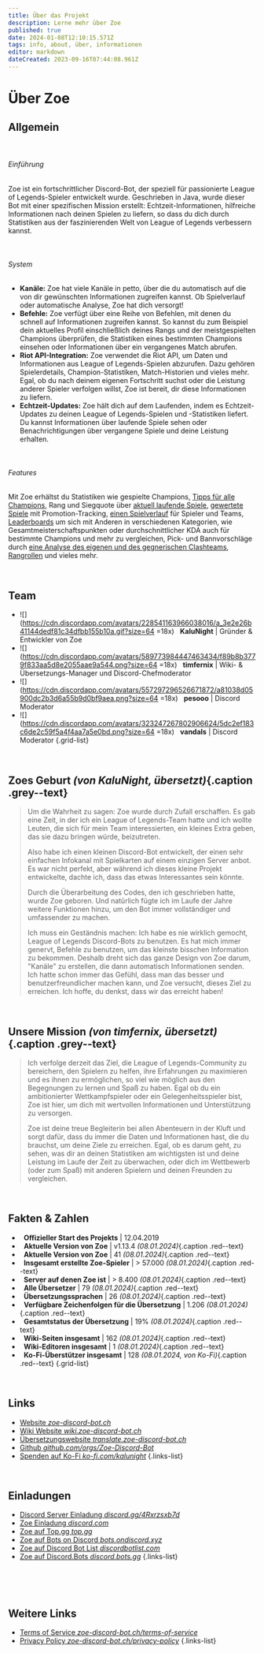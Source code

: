 ```yaml
---
title: Über das Projekt
description: Lerne mehr über Zoe
published: true
date: 2024-01-08T12:10:15.571Z
tags: info, about, über, informationen
editor: markdown
dateCreated: 2023-09-16T07:44:08.961Z
---
```


# Über Zoe

## Allgemein

<br>

###### Einführung

Zoe ist ein fortschrittlicher Discord-Bot, der speziell für passionierte League of Legends-Spieler entwickelt wurde. Geschrieben in Java, wurde dieser Bot mit einer spezifischen Mission erstellt: Echtzeit-Informationen, hilfreiche Informationen nach deinen Spielen zu liefern, so dass du dich durch Statistiken aus der faszinierenden Welt von League of Legends verbessern kannst.

<br>

###### System
- **Kanäle:** Zoe hat viele Kanäle in petto, über die du automatisch auf die von dir gewünschten Informationen zugreifen kannst. Ob Spielverlauf oder automatische Analyse, Zoe hat dich versorgt!
- **Befehle:** Zoe verfügt über eine Reihe von Befehlen, mit denen du schnell auf Informationen zugreifen kannst. So kannst du zum Beispiel dein aktuelles Profil einschließlich deines Rangs und der meistgespielten Champions überprüfen, die Statistiken eines bestimmten Champions einsehen oder Informationen über ein vergangenes Match abrufen.
- **Riot API-Integration:** Zoe verwendet die Riot API, um Daten und Informationen aus League of Legends-Spielen abzurufen. Dazu gehören Spielerdetails, Champion-Statistiken, Match-Historien und vieles mehr. Egal, ob du nach deinem eigenen Fortschritt suchst oder die Leistung anderer Spieler verfolgen willst, Zoe ist bereit, dir diese Informationen zu liefern.
- **Echtzeit-Updates:** Zoe hält dich auf dem Laufenden, indem es Echtzeit-Updates zu deinen League of Legends-Spielen und -Statistiken liefert. Du kannst Informationen über laufende Spiele sehen oder Benachrichtigungen über vergangene Spiele und deine Leistung erhalten.

<br>

###### Features
Mit Zoe erhältst du Statistiken wie gespielte Champions, [Tipps für alle Champions](/de/features/champion-analysis), Rang und Siegquote über [aktuell laufende Spiele](/en/features/infoChannel), [gewertete Spiele](/en/features/rankChannel) mit Promotion-Tracking,  [einen Spielverlauf](/en/features/matchhistoryChannel) für Spieler und Teams, [Leaderboards](/en/features/leaderboards) um sich mit Anderen in verschiedenen Kategorien, wie Gesamtmeisterschaftspunkten oder durchschnittlicher KDA auch für bestimmte Champions und mehr zu vergleichen, Pick- und Bannvorschläge durch [eine Analyse des eigenen und des gegnerischen Clashteams](/en/features/clashChannel), [Rangrollen](/en/features/rankroles) und vieles mehr.

<br>

## Team

- ![](https://cdn.discordapp.com/avatars/228541163966038016/a_3e2e26b41144dedf81c34dfbb155b10a.gif?size=64 =18x)  &nbsp; **KaluNight** | Gründer & Entwickler von Zoe
- ![](https://cdn.discordapp.com/avatars/589773984447463434/f89b8b3779f833aa5d8e2055aae9a544.png?size=64 =18x) &nbsp; **timfernix** | Wiki- & Übersetzungs-Manager und Discord-Chefmoderator
- ![](https://cdn.discordapp.com/avatars/557297296526671872/a81038d05900dc2b3d6a55b9d0bf9aea.png?size=64 =18x) &nbsp; **pesooo** | Discord Moderator
- ![](https://cdn.discordapp.com/avatars/323247267802906624/5dc2ef183c6de2c59f5a4f4aa7a5e0bd.png?size=64 =18x) &nbsp; **vandals** | Discord Moderator
{.grid-list}

<br>


## Zoes Geburt *(von KaluNight, übersetzt)*{.caption .grey--text}
> Um die Wahrheit zu sagen: Zoe wurde durch Zufall erschaffen. Es gab eine Zeit, in der ich ein League of Legends-Team hatte und ich wollte Leuten, die sich für mein Team interessierten, ein kleines Extra geben, das sie dazu bringen würde, beizutreten.
>
> Also habe ich einen kleinen Discord-Bot entwickelt, der einen sehr einfachen Infokanal mit Spielkarten auf einem einzigen Server anbot. Es war nicht perfekt, aber während ich dieses kleine Projekt entwickelte, dachte ich, dass das etwas Interessantes sein könnte.
>
> Durch die Überarbeitung des Codes, den ich geschrieben hatte, wurde Zoe geboren. Und natürlich fügte ich im Laufe der Jahre weitere Funktionen hinzu, um den Bot immer vollständiger und umfassender zu machen.
>
> Ich muss ein Geständnis machen: Ich habe es nie wirklich gemocht, League of Legends Discord-Bots zu benutzen. Es hat mich immer genervt, Befehle zu benutzen, um das kleinste bisschen Information zu bekommen. Deshalb dreht sich das ganze Design von Zoe darum, "Kanäle" zu erstellen, die dann automatisch Informationen senden. Ich hatte schon immer das Gefühl, dass man das besser und benutzerfreundlicher machen kann, und Zoe versucht, dieses Ziel zu erreichen. Ich hoffe, du denkst, dass wir das erreicht haben!

<br>

## Unsere Mission *(von timfernix, übersetzt)*{.caption .grey--text}
> Ich verfolge derzeit das Ziel, die League of Legends-Community zu bereichern, den Spielern zu helfen, ihre Erfahrungen zu maximieren und es ihnen zu ermöglichen, so viel wie möglich aus den Begegnungen zu lernen und Spaß zu haben. Egal ob du ein ambitionierter Wettkampfspieler oder ein Gelegenheitsspieler bist, Zoe ist hier, um dich mit wertvollen Informationen und Unterstützung zu versorgen.
>
> Zoe ist deine treue Begleiterin bei allen Abenteuern in der Kluft und sorgt dafür, dass du immer die Daten und Informationen hast, die du brauchst, um deine Ziele zu erreichen.
Egal, ob es darum geht, zu sehen, was dir an deinen Statistiken am wichtigsten ist und deine Leistung im Laufe der Zeit zu überwachen, oder dich im Wettbewerb (oder zum Spaß) mit anderen Spielern und deinen Freunden zu vergleichen.

<br>

## Fakten & Zahlen

- <i class="mdi mdi-calendar"></i>  &nbsp; **Offizieller Start des Projekts** | 12.04.2019	
- <i class="mdi mdi-code-tags"></i>  &nbsp; **Aktuelle Version von Zoe** | v1.13.4 *(08.01.2024)*{.caption .red--text}
- <i class="mdi mdi-slash-forward-box"></i>  &nbsp; **Aktuelle Version von Zoe** | 41 *(08.01.2024)*{.caption .red--text}
- <i class="mdi mdi-account"></i>  &nbsp; **Insgesamt erstellte Zoe-Spieler** | > 57.000 *(08.01.2024)*{.caption .red--text}
- <i class="mdi mdi-server"></i>  &nbsp; **Server auf denen Zoe ist** | > 8.400 *(08.01.2024)*{.caption .red--text}
- <i class="mdi mdi-account"></i>  &nbsp; **Alle Übersetzer** | 79 *(08.01.2024)*{.caption .red--text}
- <i class="mdi mdi-translate"></i>  &nbsp; **Übersetzungssprachen** | 26 *(08.01.2024)*{.caption .red--text}
- <i class="mdi mdi-translate"></i>  &nbsp; **Verfügbare Zeichenfolgen für die Übersetzung** | 1.206 *(08.01.2024)*{.caption .red--text}	
- <i class="mdi mdi-translate"></i>  &nbsp; **Gesamtstatus der Übersetzung** | 19% *(08.01.2024)*{.caption .red--text}
- <i class="mdi mdi-library"></i>  &nbsp; **Wiki-Seiten insgesamt** | 162 *(08.01.2024)*{.caption .red--text}
- <i class="mdi mdi-account"></i>  &nbsp; **Wiki-Editoren insgesamt** | 1 *(08.01.2024)*{.caption .red--text}
- <i class="mdi mdi-gift"></i>  &nbsp; **Ko-Fi-Überstützer insgesamt** | 128 *(08.01.2024, von Ko-Fi)*{.caption .red--text}
{.grid-list}

<br>

## Links
- [<i class="mdi mdi-home"></i> Website *zoe-discord-bot.ch*](https://zoe-discord-bot.ch/)
- [<i class="mdi mdi-library"></i> Wiki Website *wiki.zoe-discord-bot.ch*](https://wiki.zoe-discord-bot.ch/en/home/)
- [<i class="mdi mdi-translate"></i> Übersetzungswebsite *translate.zoe-discord-bot.ch*](https://translate.zoe-discord-bot.ch/)
- [<i class="mdi mdi-code-braces"></i> Github *github.com/orgs/Zoe-Discord-Bot*](https://github.com/orgs/Zoe-Discord-Bot/)
- [<i class="mdi mdi-gift"></i> Spenden auf Ko-Fi *ko-fi.com/kalunight*](https://ko-fi.com/kalunight)
{.links-list}

<br>

## Einladungen
- [Discord Server Einladung *discord.gg/4Rxrzsxb7d*](https://discord.gg/4Rxrzsxb7d)
- [Zoe Einladung *discord.com*](https://discord.com/oauth2/authorize?client_id=550737379460382752&scope=bot%20applications.commands&permissions=397553298512&response_type=code&redirect_uri=https%3A%2F%2Fzoe-discord-bot.ch%2FThanksYou.html)
- [Zoe auf Top.gg *top.gg*](https://top.gg/bot/550737379460382752)
- [Zoe auf Bots on Discord *bots.ondiscord.xyz*](https://bots.ondiscord.xyz/bots/550737379460382752)
- [Zoe auf Discord Bot List *discordbotlist.com*](https://discordbotlist.com/bots/zoe)
- [Zoe auf Discord.Bots *discord.bots.gg*](https://discord.bots.gg/bots/550737379460382752)
{.links-list}

<br><br><br>

## Weitere Links
- [<i class="mdi mdi-shield-check-outline"></i> Terms of Service *zoe-discord-bot.ch/terms-of-service*](https://zoe-discord-bot.ch/terms-of-service.html)
- [<i class="mdi mdi-shield-lock-outline"></i> Privacy Policy *zoe-discord-bot.ch/privacy-policy*](https://zoe-discord-bot.ch/privacy-policy.html)
{.links-list}


